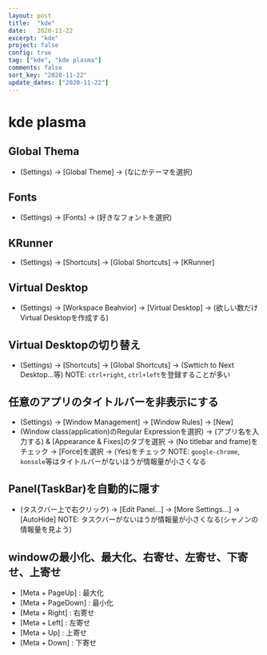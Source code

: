 ```yaml
---
layout: post
title:  "kde"
date:   2020-11-22
excerpt: "kde"
project: false
config: true
tag: ["kde", "kde plasma"]
comments: false
sort_key: "2020-11-22"
update_dates: ["2020-11-22"]
---
```


# kde plasma

## Global Thema
 - (Settings) -> [Global Theme] -> (なにかテーマを選択)

## Fonts
 - (Settings) -> [Fonts] -> (好きなフォントを選択)

## KRunner
 - (Settings) -> [Shortcuts] -> [Global Shortcuts] -> [KRunner]

## Virtual Desktop
 - (Settings) -> [Workspace Beahvior] -> [Virtual Desktop] -> (欲しい数だけVirtual Desktopを作成する)

## Virtual Desktopの切り替え
 - (Settings) -> [Shortcuts] -> [Global Shortcuts] -> (Swttich to Next Desktop...等)
NOTE: `ctrl+right`, `ctrl+left`を登録することが多い

## 任意のアプリのタイトルバーを非表示にする
 - (Settings) -> [Window Management] -> [Window Rules] -> [New]
 - (Window class(application)のRegular Expressionを選択) -> (アプリ名を入力する) & [Appearance & Fixes]のタブを選択 -> (No titlebar and frame)をチェック -> [Force]を選択 -> (Yes)をチェック
NOTE: `google-chrome`, `konsole`等はタイトルバーがないほうが情報量が小さくなる

## Panel(TaskBar)を自動的に隠す 
 - (タスクバー上で右クリック) -> [Edit Panel...] -> [More Settings...] -> [AutoHide]
NOTE: タスクバーがないほうが情報量が小さくなる(シャノンの情報量を見よう)

## windowの最小化、最大化、右寄せ、左寄せ、下寄せ、上寄せ
 - [Meta + PageUp] : 最大化
 - [Meta + PageDown] : 最小化
 - [Meta + Right] : 右寄せ
 - [Meta + Left] : 左寄せ
 - [Meta + Up] : 上寄せ
 - [Meta + Down] : 下寄せ

